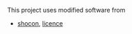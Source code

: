 This project uses modified software from

- [shocon](https://github.com/unicredit/shocon), [licence](shocon-licence.txt)
